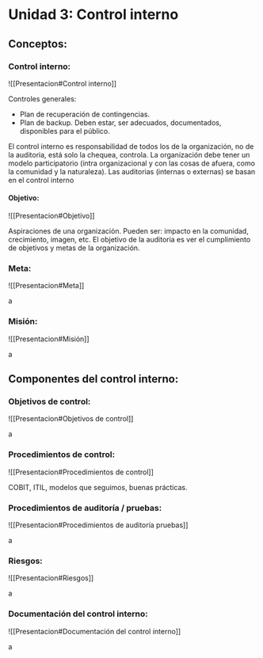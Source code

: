 # Unidad 3: Control interno
## Conceptos:
### Control interno:
![[Presentacion#Control interno]]

Controles generales:
- Plan de recuperación de contingencias.
- Plan de backup.
Deben estar, ser adecuados, documentados, disponibles para el público.

El control interno es responsabilidad de todos los de la organización, no de la auditoria, está solo la chequea, controla.
La organización debe tener un modelo participatorio (intra organizacional y con las cosas de afuera, como la comunidad y la naturaleza).
Las auditorias (internas o externas) se basan en el control interno

#### Objetivo:
![[Presentacion#Objetivo]]

Aspiraciones de una organización. Pueden ser: impacto en la comunidad, crecimiento, imagen, etc.
El objetivo de la auditoria es ver el cumplimiento de objetivos y metas de la organización.

### Meta:
![[Presentacion#Meta]]

a

### Misión:
![[Presentacion#Misión]]

a

## Componentes del control interno:
### Objetivos de control:
![[Presentacion#Objetivos de control]]

a

### Procedimientos de control:
![[Presentacion#Procedimientos de control]]

COBIT, ITIL, modelos que seguimos, buenas prácticas.

### Procedimientos de auditoría / pruebas:
![[Presentacion#Procedimientos de auditoría pruebas]]

a

### Riesgos:
![[Presentacion#Riesgos]]

a

### Documentación del control interno:
![[Presentacion#Documentación del control interno]]

a

